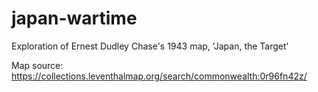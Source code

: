 # japan-wartime
Exploration of Ernest Dudley Chase's 1943 map, 'Japan, the Target'

Map source: https://collections.leventhalmap.org/search/commonwealth:0r96fn42z/
